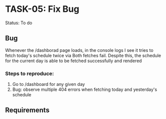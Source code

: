 # TASK-05: Fix Bug
Status: To do

## Bug
Whenever the /dashborad page loads, in the console logs I see it tries to fetch today's schedule twice via  Both fetches fail. Despite this, the schedule for the current day is able to be fetched successfully and rendered

### Steps to reproduce:
1. Go to /dashboard for any given day
2. Bug: observe multiple 404 errors when fetching today and yesterday's schedule

## Requirements